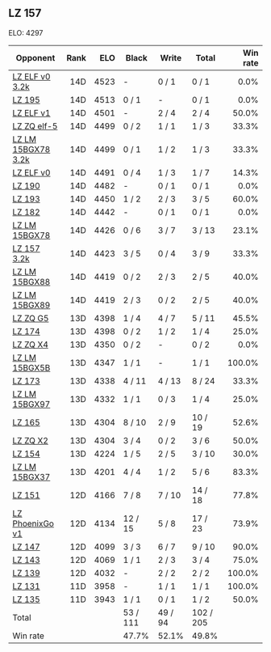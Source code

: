 ## LZ 157 ##

ELO: 4297

Opponent | Rank | ELO | Black | Write | Total | Win rate
---------|-----:|----:|-------|-------|-------|-------:
[LZ ELF v0 3.2k](LZ%20ELF%20v0%203.2k.md) | 14D | 4523 | - | 0 / 1 | 0 / 1 | 0.0%
[LZ 195](LZ%20195.md) | 14D | 4513 | 0 / 1 | - | 0 / 1 | 0.0%
[LZ ELF v1](LZ%20ELF%20v1.md) | 14D | 4501 | - | 2 / 4 | 2 / 4 | 50.0%
[LZ ZQ elf-5](LZ%20ZQ%20elf-5.md) | 14D | 4499 | 0 / 2 | 1 / 1 | 1 / 3 | 33.3%
[LZ LM 15BGX78 3.2k](LZ%20LM%2015BGX78%203.2k.md) | 14D | 4499 | 0 / 1 | 1 / 2 | 1 / 3 | 33.3%
[LZ ELF v0](LZ%20ELF%20v0.md) | 14D | 4491 | 0 / 4 | 1 / 3 | 1 / 7 | 14.3%
[LZ 190](LZ%20190.md) | 14D | 4482 | - | 0 / 1 | 0 / 1 | 0.0%
[LZ 193](LZ%20193.md) | 14D | 4450 | 1 / 2 | 2 / 3 | 3 / 5 | 60.0%
[LZ 182](LZ%20182.md) | 14D | 4442 | - | 0 / 1 | 0 / 1 | 0.0%
[LZ LM 15BGX78](LZ%20LM%2015BGX78.md) | 14D | 4426 | 0 / 6 | 3 / 7 | 3 / 13 | 23.1%
[LZ 157 3.2k](LZ%20157%203.2k.md) | 14D | 4423 | 3 / 5 | 0 / 4 | 3 / 9 | 33.3%
[LZ LM 15BGX88](LZ%20LM%2015BGX88.md) | 14D | 4419 | 0 / 2 | 2 / 3 | 2 / 5 | 40.0%
[LZ LM 15BGX89](LZ%20LM%2015BGX89.md) | 14D | 4419 | 2 / 3 | 0 / 2 | 2 / 5 | 40.0%
[LZ ZQ G5](LZ%20ZQ%20G5.md) | 13D | 4398 | 1 / 4 | 4 / 7 | 5 / 11 | 45.5%
[LZ 174](LZ%20174.md) | 13D | 4398 | 0 / 2 | 1 / 2 | 1 / 4 | 25.0%
[LZ ZQ X4](LZ%20ZQ%20X4.md) | 13D | 4350 | 0 / 2 | - | 0 / 2 | 0.0%
[LZ LM 15BGX5B](LZ%20LM%2015BGX5B.md) | 13D | 4347 | 1 / 1 | - | 1 / 1 | 100.0%
[LZ 173](LZ%20173.md) | 13D | 4338 | 4 / 11 | 4 / 13 | 8 / 24 | 33.3%
[LZ LM 15BGX97](LZ%20LM%2015BGX97.md) | 13D | 4332 | 1 / 1 | 0 / 3 | 1 / 4 | 25.0%
[LZ 165](LZ%20165.md) | 13D | 4304 | 8 / 10 | 2 / 9 | 10 / 19 | 52.6%
[LZ ZQ X2](LZ%20ZQ%20X2.md) | 13D | 4304 | 3 / 4 | 0 / 2 | 3 / 6 | 50.0%
[LZ 154](LZ%20154.md) | 13D | 4224 | 1 / 5 | 2 / 5 | 3 / 10 | 30.0%
[LZ LM 15BGX37](LZ%20LM%2015BGX37.md) | 13D | 4201 | 4 / 4 | 1 / 2 | 5 / 6 | 83.3%
[LZ 151](LZ%20151.md) | 12D | 4166 | 7 / 8 | 7 / 10 | 14 / 18 | 77.8%
[LZ PhoenixGo v1](LZ%20PhoenixGo%20v1.md) | 12D | 4134 | 12 / 15 | 5 / 8 | 17 / 23 | 73.9%
[LZ 147](LZ%20147.md) | 12D | 4099 | 3 / 3 | 6 / 7 | 9 / 10 | 90.0%
[LZ 143](LZ%20143.md) | 12D | 4069 | 1 / 1 | 2 / 3 | 3 / 4 | 75.0%
[LZ 139](LZ%20139.md) | 12D | 4032 | - | 2 / 2 | 2 / 2 | 100.0%
[LZ 131](LZ%20131.md) | 11D | 3958 | - | 1 / 1 | 1 / 1 | 100.0%
[LZ 135](LZ%20135.md) | 11D | 3943 | 1 / 1 | 0 / 1 | 1 / 2 | 50.0%
Total | | | 53 / 111 | 49 / 94 | 102 / 205 | 
Win rate| | | 47.7% | 52.1% | 49.8% | 
